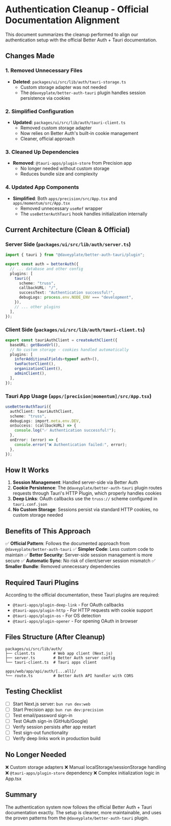 # Authentication Cleanup - Official Documentation Alignment

This document summarizes the cleanup performed to align our authentication setup with the official Better Auth + Tauri documentation.

## Changes Made

### 1. Removed Unnecessary Files

- **Deleted**: `packages/ui/src/lib/auth/tauri-storage.ts`
  - Custom storage adapter was not needed
  - The `@daveyplate/better-auth-tauri` plugin handles session persistence via cookies

### 2. Simplified Configuration

- **Updated**: `packages/ui/src/lib/auth/tauri-client.ts`
  - Removed custom storage adapter
  - Now relies on Better Auth's built-in cookie management
  - Cleaner, official approach

### 3. Cleaned Up Dependencies

- **Removed**: `@tauri-apps/plugin-store` from Precision app
  - No longer needed without custom storage
  - Reduces bundle size and complexity

### 4. Updated App Components

- **Simplified**: Both `apps/precision/src/App.tsx` and `apps/momentum/src/App.tsx`
  - Removed unnecessary `useRef` wrapper
  - The `useBetterAuthTauri` hook handles initialization internally

## Current Architecture (Clean & Official)

### Server Side (`packages/ui/src/lib/auth/server.ts`)

```typescript
import { tauri } from "@daveyplate/better-auth-tauri/plugin";

export const auth = betterAuth({
  // ... database and other config
  plugins: [
    tauri({
      scheme: "truss",
      callbackURL: "/",
      successText: "Authentication successful!",
      debugLogs: process.env.NODE_ENV === "development",
    }),
    // ... other plugins
  ],
});
```

### Client Side (`packages/ui/src/lib/auth/tauri-client.ts`)

```typescript
export const tauriAuthClient = createAuthClient({
  baseURL: getBaseUrl(),
  // No custom storage - cookies handled automatically
  plugins: [
    inferAdditionalFields<typeof auth>(),
    twoFactorClient(),
    organizationClient(),
    adminClient(),
  ],
});
```

### Tauri App Usage (`apps/[precision|momentum]/src/App.tsx`)

```typescript
useBetterAuthTauri({
  authClient: tauriAuthClient,
  scheme: "truss",
  debugLogs: import.meta.env.DEV,
  onSuccess: (callbackURL) => {
    console.log("✅ Authentication successful!");
  },
  onError: (error) => {
    console.error("❌ Authentication failed:", error);
  },
});
```

## How It Works

1. **Session Management**: Handled server-side via Better Auth
2. **Cookie Persistence**: The `@daveyplate/better-auth-tauri` plugin routes requests through Tauri's HTTP Plugin, which properly handles cookies
3. **Deep Links**: OAuth callbacks use the `truss://` scheme configured in `tauri.conf.json`
4. **No Custom Storage**: Sessions persist via standard HTTP cookies, no custom storage needed

## Benefits of This Approach

✅ **Official Pattern**: Follows the documented approach from `@daveyplate/better-auth-tauri`
✅ **Simpler Code**: Less custom code to maintain
✅ **Better Security**: Server-side session management is more secure
✅ **Automatic Sync**: No risk of client/server session mismatch
✅ **Smaller Bundle**: Removed unnecessary dependencies

## Required Tauri Plugins

According to the official documentation, these Tauri plugins are required:

- `@tauri-apps/plugin-deep-link` - For OAuth callbacks
- `@tauri-apps/plugin-http` - For HTTP requests with cookie support
- `@tauri-apps/plugin-os` - For OS detection
- `@tauri-apps/plugin-opener` - For opening OAuth in browser

## Files Structure (After Cleanup)

```
packages/ui/src/lib/auth/
├── client.ts        # Web app client (Next.js)
├── server.ts        # Better Auth server config
└── tauri-client.ts  # Tauri apps client

apps/web/app/api/auth/[...all]/
└── route.ts         # Better Auth API handler with CORS
```

## Testing Checklist

- [ ] Start Next.js server: `bun run dev:web`
- [ ] Start Precision app: `bun run dev:precision`
- [ ] Test email/password sign-in
- [ ] Test OAuth sign-in (GitHub/Google)
- [ ] Verify session persists after app restart
- [ ] Test sign-out functionality
- [ ] Verify deep links work in production build

## No Longer Needed

❌ Custom storage adapters
❌ Manual localStorage/sessionStorage handling
❌ `@tauri-apps/plugin-store` dependency
❌ Complex initialization logic in App.tsx

## Summary

The authentication system now follows the official Better Auth + Tauri documentation exactly. The setup is cleaner, more maintainable, and uses the proven patterns from the `@daveyplate/better-auth-tauri` plugin.
